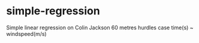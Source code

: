 # simple-regression
Simple linear regression on Colin Jackson 60 metres hurdles case time(s) ~ windspeed(m/s) 

